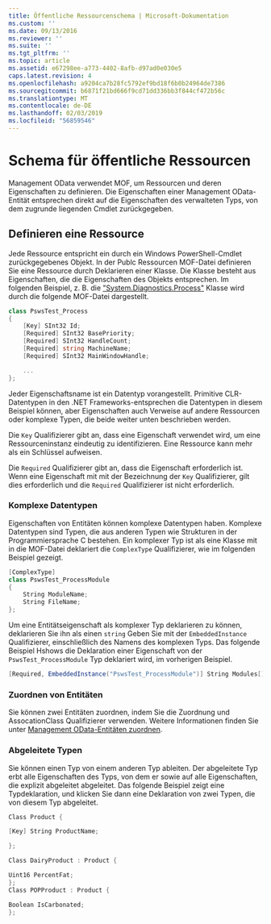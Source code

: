 ```yaml
---
title: Öffentliche Ressourcenschema | Microsoft-Dokumentation
ms.custom: ''
ms.date: 09/13/2016
ms.reviewer: ''
ms.suite: ''
ms.tgt_pltfrm: ''
ms.topic: article
ms.assetid: e67298ee-a773-4402-8afb-d97ad0e030e5
caps.latest.revision: 4
ms.openlocfilehash: a9204ca7b28fc5792ef9bd18f6b0b24964de7386
ms.sourcegitcommit: b6871f21bd666f9cd71dd336bb3f844cf472b56c
ms.translationtype: MT
ms.contentlocale: de-DE
ms.lasthandoff: 02/03/2019
ms.locfileid: "56859546"
---
```

# <a name="public-resource-schema"></a>Schema für öffentliche Ressourcen

Management OData verwendet MOF, um Ressourcen und deren Eigenschaften zu definieren. Die Eigenschaften einer Management OData-Entität entsprechen direkt auf die Eigenschaften des verwalteten Typs, von dem zugrunde liegenden Cmdlet zurückgegeben.

## <a name="defining-a-resource"></a>Definieren eine Ressource

Jede Ressource entspricht ein durch ein Windows PowerShell-Cmdlet zurückgegebenes Objekt. In der Publc Ressourcen MOF-Datei definieren Sie eine Ressource durch Deklarieren einer Klasse. Die Klasse besteht aus Eigenschaften, die die Eigenschaften des Objekts entsprechen. Im folgenden Beispiel, z. B. die ["System.Diagnostics.Process"](/dotnet/api/System.Diagnostics.Process) Klasse wird durch die folgende MOF-Datei dargestellt.

```csharp
class PswsTest_Process
{
    [Key] SInt32 Id;
    [Required] SInt32 BasePriority;
    [Required] SInt32 HandleCount;
    [Required] string MachineName;
    [Required] SInt32 MainWindowHandle;

    ...
};
```

Jeder Eigenschaftsname ist ein Datentyp vorangestellt. Primitive CLR-Datentypen in den .NET Frameworks-entsprechen die Datentypen in diesem Beispiel können, aber Eigenschaften auch Verweise auf andere Ressourcen oder komplexe Typen, die beide weiter unten beschrieben werden.

Die `Key` Qualifizierer gibt an, dass eine Eigenschaft verwendet wird, um eine Ressourceninstanz eindeutig zu identifizieren. Eine Ressource kann mehr als ein Schlüssel aufweisen.

Die `Required` Qualifizierer gibt an, dass die Eigenschaft erforderlich ist. Wenn eine Eigenschaft mit mit der Bezeichnung der `Key` Qualifizierer, gilt dies erforderlich und die `Required` Qualifizierer ist nicht erforderlich.

### <a name="complex-data-types"></a>Komplexe Datentypen

Eigenschaften von Entitäten können komplexe Datentypen haben. Komplexe Datentypen sind Typen, die aus anderen Typen wie Strukturen in der Programmiersprache C bestehen. Ein komplexer Typ ist als eine Klasse mit in die MOF-Datei deklariert die `ComplexType` Qualifizierer, wie im folgenden Beispiel gezeigt.

```csharp
[ComplexType]
class PswsTest_ProcessModule
{
    String ModuleName;
    String FileName;
};
```

Um eine Entitätseigenschaft als komplexer Typ deklarieren zu können, deklarieren Sie ihn als einen `string` Geben Sie mit der `EmbeddedInstance` Qualifizierer, einschließlich des Namens des komplexen Typs. Das folgende Beispiel Hshows die Deklaration einer Eigenschaft von der `PswsTest_ProcessModule` Typ deklariert wird, im vorherigen Beispiel.

```csharp
[Required, EmbeddedInstance("PswsTest_ProcessModule")] String Modules[];
```

### <a name="associating-entities"></a>Zuordnen von Entitäten

Sie können zwei Entitäten zuordnen, indem Sie die Zuordnung und AssocationClass Qualifizierer verwenden. Weitere Informationen finden Sie unter [Management OData-Entitäten zuordnen](./associating-management-odata-entities.md).

### <a name="derived-types"></a>Abgeleitete Typen

Sie können einen Typ von einem anderen Typ ableiten. Der abgeleitete Typ erbt alle Eigenschaften des Typs, von dem er sowie auf alle Eigenschaften, die explizit abgeleitet abgeleitet. Das folgende Beispiel zeigt eine Typdeklaration, und klicken Sie dann eine Deklaration von zwei Typen, die von diesem Typ abgeleitet.

```csharp
Class Product {

[Key] String ProductName;

};

Class DairyProduct : Product {

Uint16 PercentFat;
};
Class POPProduct : Product {

Boolean IsCarbonated;
};

```